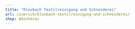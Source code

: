 ```yaml
---
title: "Klosbach Textilreinigung und Schneiderei"
url: /zuerich/klosbach-textilreinigung-und-schneiderei/
shop: Wäscherei
---
```

